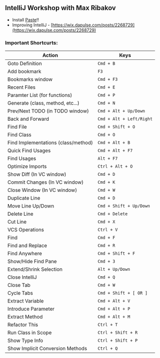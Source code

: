 ## IntelliJ Workshop with Max Ribakov

* Install [Paste](https://itunes.apple.com/us/app/paste-clipboard-history-manager/id967805235?mt=12)!!
* Improving IntelliJ - [https://wix.dapulse.com/posts/2268729](https://wix.dapulse.com/posts/2268729)

### Important Shortcurts:

| Action | Keys |
| --- | --- |
| Goto Definition                     | `Cmd + B`|
| Add bookmark                        | `F3`|
| Bookmarks window                    | `Cmd + F3`|
| Recent Files                        | `Cmd + E`|
| Paramter List (for functions)       | `Cmd + P`|
| Generate (class, method, etc...)    | `Cmd + N`|
| Prev/Next TODO (in TODO window)     | `Cmd + Alt + Up/Down`|
| Back and Forward                    | `Cmd + Alt + Left/Right`|
| Find File                           | `Cmd + Shift + O`|
| Find Class                          | `Cmd + O`|
| Find Implementations (class/method) | `Cmd + Alt + B`|
| Quick Find Usages                   | `Cmd + Alt + F7`|
| Find Usages                         | `Alt + F7`|
| Optimize Imports                    | `Ctrl + Alt + O`|
| Show Diff (In VC window)            | `Cmd + D`|
| Commit Changes (In VC window)       | `Cmd + K`|
| Close Window (In VC window)         | `Cmd + W`|
| Duplicate Line                      | `Cmd + D`|
| Move Line Up/Down                   | `Cmd + Shift + Up/Down`|
| Delete Line                         | `Cmd + Delete`|
| Cut Line                            | `Cmd + X`|
| VCS Operations                      | `Ctrl + V`|
| Find                                | `Cmd + F`|
| Find and Replace                    | `Cmd + R`|
| Find Anywhere                       | `Cmd + Shift + F`|
| Show/Hide Find Pane                 | `Cmd + 3`|
| Extend/Shrink Selection             | `Alt + Up/Down`|
| Close IntelliJ                      | `Cmd + Q`|
| Close Tab                           | `Cmd + W`|
| Cycle Tabs                          | `Cmd + Shift + [ OR ]`|
| Extract Variable                    | `Cmd + Alt + V`|
| Introduce Parameter                 | `Cmd + Alt + P`|
| Extract Method                      | `Cmd + Alt + M`|
| Refactor This                       | `Ctrl + T`|
| Run Class in Scope                  | `Ctrl + Shift + R`|
| Show Type Info 						  | `Ctrl + Shift + P`|
| Show Implicit Conversion Methods 	  | `Ctrl + Q`|
